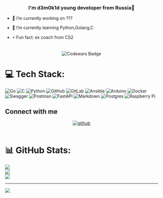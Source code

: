 <div align="center">
</div>  
  

### <div align="center">I'm d3m0k1d young developer from Russia🌱</div>  
  

- 🔭 I’m currently working on ???  
  

- 🌱 I’m currently learning Python,Golang,C
  

- ⚡ Fun fact: ex coach from CS2  
  

<br/> 

<div align="center">
  <img src="https://www.codewars.com/users/d3m0k1d/badges/large" alt="Codewars Badge" />
</div>




# 💻 Tech Stack:
![Go](https://img.shields.io/badge/go-%2300ADD8.svg?style=for-the-badge&logo=go&logoColor=white) ![C](https://img.shields.io/badge/c-%2300599C.svg?style=for-the-badge&logo=c&logoColor=white) ![Python](https://img.shields.io/badge/python-3670A0?style=for-the-badge&logo=python&logoColor=ffdd54) ![GitHub](https://img.shields.io/badge/github-%23121011.svg?style=for-the-badge&logo=github&logoColor=white) ![GitLab](https://img.shields.io/badge/gitlab-%23181717.svg?style=for-the-badge&logo=gitlab&logoColor=white) ![Ansible](https://img.shields.io/badge/ansible-%231A1918.svg?style=for-the-badge&logo=ansible&logoColor=white) ![Arduino](https://img.shields.io/badge/-Arduino-00979D?style=for-the-badge&logo=Arduino&logoColor=white) ![Docker](https://img.shields.io/badge/docker-%230db7ed.svg?style=for-the-badge&logo=docker&logoColor=white) ![Swagger](https://img.shields.io/badge/-Swagger-%23Clojure?style=for-the-badge&logo=swagger&logoColor=white) ![Postman](https://img.shields.io/badge/Postman-FF6C37?style=for-the-badge&logo=postman&logoColor=white) ![FastAPI](https://img.shields.io/badge/FastAPI-005571?style=for-the-badge&logo=fastapi) ![Markdown](https://img.shields.io/badge/markdown-%23000000.svg?style=for-the-badge&logo=markdown&logoColor=white) ![Postgres](https://img.shields.io/badge/postgres-%23316192.svg?style=for-the-badge&logo=postgresql&logoColor=white) ![Raspberry Pi](https://img.shields.io/badge/-Raspberry_Pi-C51A4A?style=for-the-badge&logo=Raspberry-Pi)

## Connect with me  
<div align="center">
<a href="https://github.com/d3m0k1d" target="_blank">
<img src=https://img.shields.io/badge/github-%2324292e.svg?&style=for-the-badge&logo=github&logoColor=white alt=github style="margin-bottom: 5px;" />
</a>  
</div>  
  

<br/>  


# 📊 GitHub Stats:
![](https://github-readme-stats.vercel.app/api?username=d3m0k1d&theme=dark&hide_border=true&include_all_commits=true&count_private=true)<br/>
![](https://nirzak-streak-stats.vercel.app/?user=d3m0k1d&theme=dark&hide_border=true)<br/>
![](https://github-readme-stats.vercel.app/api/top-langs/?username=d3m0k1d&theme=dark&hide_border=true&include_all_commits=true&count_private=true&layout=compact)

---
[![](https://visitcount.itsvg.in/api?id=d3m0k1d&icon=0&color=0)](https://visitcount.itsvg.in)

  

<br/>  

<div align="center"></div>
<br />

